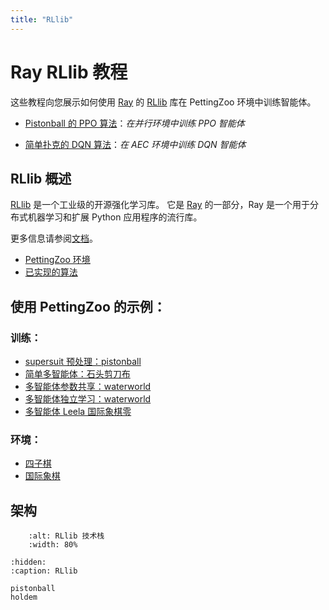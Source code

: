 ```yaml
---
title: "RLlib"
---
```


# Ray RLlib 教程

这些教程向您展示如何使用 [Ray](https://docs.ray.io/en/latest/index.html) 的 [RLlib](https://docs.ray.io/en/latest/rllib/index.html) 库在 PettingZoo 环境中训练智能体。

* [Pistonball 的 PPO 算法](/tutorials/rllib/pistonball/)：_在并行环境中训练 PPO 智能体_

* [简单扑克的 DQN 算法](/tutorials/rllib/holdem/)：_在 AEC 环境中训练 DQN 智能体_

## RLlib 概述

[RLlib](https://github.com/ray-project/ray/tree/master/rllib) 是一个工业级的开源强化学习库。
它是 [Ray](https://github.com/ray-project/ray) 的一部分，Ray 是一个用于分布式机器学习和扩展 Python 应用程序的流行库。

更多信息请参阅[文档](https://docs.ray.io/en/latest/rllib/index.html)。
 * [PettingZoo 环境](https://docs.ray.io/en/latest/rllib/rllib-env.html#pettingzoo-multi-agent-environments)
 * [已实现的算法](https://docs.ray.io/en/latest/rllib/rllib-algorithms.html)

## 使用 PettingZoo 的示例：

### 训练：
 * [supersuit 预处理：pistonball](https://github.com/ray-project/ray/blob/master/rllib/examples/env/greyscale_env.py)
 * [简单多智能体：石头剪刀布](https://github.com/ray-project/ray/blob/master/rllib/examples/rock_paper_scissors_multiagent.py)
 * [多智能体参数共享：waterworld](https://github.com/ray-project/ray/blob/master/rllib/examples/multi_agent_parameter_sharing.py)
 * [多智能体独立学习：waterworld](https://github.com/ray-project/ray/blob/master/rllib/examples/multi_agent_independent_learning.py)
 * [多智能体 Leela 国际象棋零](https://github.com/ray-project/ray/blob/master/rllib/examples/multi-agent-leela-chess-zero.py)

[//]: # (TODO: 测试 waterworld、Leela 国际象棋零，如果未合并则向 pettingzoo 添加 PR)

### 环境：
 * [四子棋](https://github.com/ray-project/ray/blob/293fe2cb182b15499672c9cf50f79c8a9857dfb4/rllib/examples/env/pettingzoo_connect4.py)
 * [国际象棋](https://github.com/ray-project/ray/blob/293fe2cb182b15499672c9cf50f79c8a9857dfb4/rllib/examples/env/pettingzoo_chess.py)

## 架构

```{figure} https://docs.ray.io/en/latest/_images/rllib-stack.svg
    :alt: RLlib 技术栈
    :width: 80%
```

```{toctree}
:hidden:
:caption: RLlib

pistonball
holdem
```
